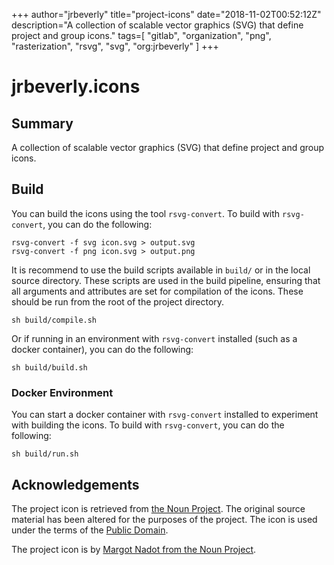 +++
author="jrbeverly"
title="project-icons"
date="2018-11-02T00:52:12Z"
description="A collection of scalable vector graphics (SVG) that define project and group icons."
tags=[
  "gitlab",
  "organization",
  "png",
  "rasterization",
  "rsvg",
  "svg",
  "org:jrbeverly"
]
+++

# jrbeverly.icons

## Summary

A collection of scalable vector graphics (SVG) that define project and group icons.  

## Build

You can build the icons using the tool `rsvg-convert`.  To build with `rsvg-convert`, you can do the following:

```console
rsvg-convert -f svg icon.svg > output.svg
rsvg-convert -f png icon.svg > output.png
```

It is recommend to use the build scripts available in `build/` or in the local source directory. These scripts are used in the build pipeline, ensuring that all arguments and attributes are set for compilation of the icons.  These should be run from the root of the project directory.

```console
sh build/compile.sh
```

Or if running in an environment with `rsvg-convert` installed (such as a docker container), you can do the following:

```console
sh build/build.sh
```

### Docker Environment

You can start a docker container with `rsvg-convert` installed to experiment with building the icons.  To build with `rsvg-convert`, you can do the following:

```console
sh build/run.sh
```

## Acknowledgements

The project icon is retrieved from [the Noun Project](docs/icon/icon.json). The original source material has been altered for the purposes of the project. The icon is used under the terms of the [Public Domain](https://creativecommons.org/publicdomain/zero/1.0/).

The project icon is by [Margot Nadot from the Noun Project](https://thenounproject.com/term/polaroids/79283/).
